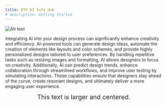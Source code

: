 ```yaml
---
title: DTU AI Info Hub
# description: Getting Started
---
```


<!-- # Why use AI in your design process? -->

![Alt text](/ai_frontpage.webp)

Integrating AI into your design process can significantly enhance creativity and efficiency. AI-powered tools can generate design ideas, automate the creation of elements like layouts and color schemes, and provide highly personalized designs tailored to user preferences. By handling repetitive tasks such as resizing images and formatting, AI allows designers to focus on creativity. Additionally, AI can predict design trends, enhance collaboration through streamlined workflows, and improve user testing by simulating interactions. These capabilities ensure that designers stay ahead of the curve, create resonant designs, and ultimately deliver a more engaging user experience.

<div style="text-align: center;">
    <span style="font-size: 20px;">This text is larger and centered.</span>
</div>

<!-- Considering the level of engagement with generative AI in DTU courses, multiple strategies may be  envisioned:

* **“No-no” courses** that teach students basic personal competences
  with limited use of AI during the course and no use of AI in exams.
  This may include e.g., basic math, programming etc.

* **AI-adapted courses** where students _are encouraged in learning
  objectives_ to use AI, yet students are _partially_ prohibited from
  using AI in the evaluation. An example of such a course could be
  02450 Introduction to machine learning,
  where the use of tools is tested in project reports, while a final
  personal assessment is carried out as a multiple-choice exam without
  AI tools.

* **AI first courses**, i.e., courses that encourage the use of AI in
  all phases of the course, during learning and in the exams/evaluation.

There is a possibility that the two latter strategies may harvest an AI bonus 
and engage students at more complex scientific levels than in pre-AI courses. 
For more on these categories, see e.g., notes from a 
[Workshop on AI in DTU Compute/Cogsys Courses](inspiration/cogsys-ai-workshop)

----

# Getting Started

## Flows

To help you get started, a number of flows have been designed to provide inspiration and
links to relevant material. 

Follow the links if you consider how generative AI may impact 
the [Learning Objectives]({{< ref "#learning-objectives" >}}),
the [Course Content and Teaching]({{< ref "#course-content-and-teaching" >}}),
or the [Evaluation]({{< ref "#evaluation" >}}).

## Site Overview

In addition to the flows, this site is organised around the following sections that you can also browse directly:

* [Checklists](checklists/) -- A number of checklist to help you organise or plan your course
* [Inspiration](inspiration/) -- Examples from other courses and activities at DTU
* [News](news/) -- News from DTU highly relevant for using generative AI at DTU
* [FAQ](faq/) -- Frequently Asked Questions
* [Rules](rules/) -- Links to relevant rules and guidelines
* [Tools](tools/) -- An overview of (perhaps) relevant tools to get you started

Feel free to use the [search](search/) function or follow the [tags](tags/).

----

# Learning Objectives

_Under construction_

----

# Course Content and Teaching

Generative AI could potentially improve teaching and learning, help to better reach learning objectives or 
improve the evaluation of your course.

Here is a flow you may use to get started considering how to use generative AI in your course:

* First, **list** the current learning objectives.
* For each, **describe** the desired outcome, as detailed and concretely as possible.
* Consider **how generative AI will influence** these outcomes, listing the pros and cons.
* **decide** (yes/no) whether AI should be used to support these outcomes, weighing the pros and cons.
* For areas where generative AI will be used, describe in as much detail as relevant **how** generative AI can be USED to SUPPORT the outcomes.
* Consider **what needs to happen** to make this work
* Consider how this will **impact the [evaluation/exam]({{< ref "#evaluation" >}})**
* Consider how this will **impact the [learning objectives]({{< ref "#learning-objectives" >}})**
* Define measureable **criteria for successful implementation**
* **evaluate and adjust** after the course has run

For a template and example look at [AI in 41031 Industrial Design](/inspiration/AI_Course_Implementation_Planner_V1.pdf) 
([.xls](/inspiration/AI_Course_Implementation_Planner_V1.xls) format).

You can decide not to include generative AI tools or methods in your course, but students may nevertheless 
wish to, or be inspired from elsewhere, to do so. You would then instead have to guide students on acceptable use (if any).

----

# Evaluation

Generative AI will impact the evalution of many courses. 

To get started, you may consider:

* What will be the difference between a student using generative AI and one that doesn't?

* Consider to which degree generative AI is (or will be) part of your course in teaching and assignments during the course.

* Do you allow students to use generative AI in similar ways at the evaluation (exam or project hand-in)?

  * If NOT, how do you then train the students to the evaluation/exam situation? Do you need e.g. to pen and paper
    assignements also?

  * If you DO, but the use of generative AI needs to be limited, how will you ensure or check that students
    cannot use generative AI when not intended?

    * Do you need a pen-and-paper only exam (unfortunately a strongly limited environment that would prevent 
      students from running e.g. a large language model on their own computer is not currently available)

    * If not planning for a closed-book exam, what will the students be able to bring themselves (books, notes, ...)? 
      Will students then have to buy books, or print out material in advance, instead of relying on electronic books?

    * Should some material alternatively be made available in print to the students, if they are limited 
      in access to electronic resources? This could be e.g., a compendium or "cheat-sheet".

    * Should the evaluation be divided into multiple parts, where some parts allow the use of generative AI and others don't;
      this could be in the form of project work that allows for use of generative AI and e.g. a multiple choice
      exam without access to generative AI tools

* If students are allowed to use generative AI more broadly for preparing the evaluation material (project report) or exam:

  * Can students be treated equally or would e.g. students with company-paid access to more advanced language model
    be able to get better grades at the exam

  * How will your evaluation criteria shift? Perhaps more emphasis needs to be placed on the process rather 
    than results obtained.

  * How should your students be trained in documenting the use of generative AI (citing properly)?
    Perhaps [DTU Library (2024). _Referencing when using generative AI._](https://www.bibliotek.dtu.dk/en/publishing/reference-management/kunstig-intelligens) could serve as a starting point

  * You may also want to review the [Critical Thinking](/checklists/critical_thinking) checklist when
    considering your evaluation criteria.

* Also, consider how this will impact the [learning objectives]({{< ref "#learning-objectives" >}}) of the course.

----

# Thanks

This site has been created with the collective intelligence of the following people:

_A. Emilie Wedenborg,
Antonio Desiderio,
Arnold Knott,
Beatrix Miranda Nielsen,
Camilla Narine,
Chaudhary Ilyas,
Ditte Strunge Sass,
Esben Thormann,
Fabian Mager,
Federico Delusso,
Finn Årup Nielsen,
Georgios Avanitidis,
Hanlu He,
Henning Christiansen,
Hiba Nassar,
Ivana Konvalinka,
Jakob Eg Larsen,
Jens Øllgaard Duus,
Jes Frellsen,
Johnny Carlsson,
Jonas Vestergaard,
Josef Oehmen,
Kristoffer Stensbo-Smidt,
Kyveli Kompatsiari,
Lars D. Christoffersen,
Lars Rønn Olsen,
Lasse Skytte Hansen,
Laura Alessandretti,
Laurits Fredsgaard,
Lene Kyhse Bisgaard,
Lenka Tetkova,
Lina Skerath,
Malene Bonné Meyer,
Michael Clasen Linderoth,
Michael Deininger,
Mikkel N Schmidt,
Morten Mørup,
Natasha Hougaard,
Nicki Skafte,
Nina Fog,
Peter Stanley Jørgensen,
Qianliang Li,
Rasmus Ørtoft Aagaard,
Rasmus Reinhold Paulsen,
Rasmus Sigurd Sundin,
Samuel Brüning Larsen,
Sarah Renée Ruepp,
Søren Føns,
Søren Hauberg,
Sune Lehmann,
Susanne Winter,
Teresa Scheidt,
Tiberiu-Ioan Szatmari,
Tobias Andersen,
Tommy Alstrøm,
Tue Herlau,
Ulf Molich,
Vagn L Hansen,
Vassilis Lyberatos,
Vicky Johansen,
... Lars Kai Hansen and Per Bækgaard._

Blame only the last author/editor for errors.

If you spot errors or have comments/questions/suggestions,
feel free to reach out to [Lene Bisgaard](mailto:lkbi@dtu.dk?subject=DTU-AI )
or [Per Bækgaard](mailto:pgba@dtu.dk?subject=DTU-AI ). -->

